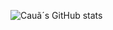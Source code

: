 ![[Cauã´s GitHub stats](https://github-readme-stats.vercel.app/api/?username=c4mpos-dev&theme=transparent&show_icons=true)](https://github.com/c4mpos-dev?tab=repositories)
